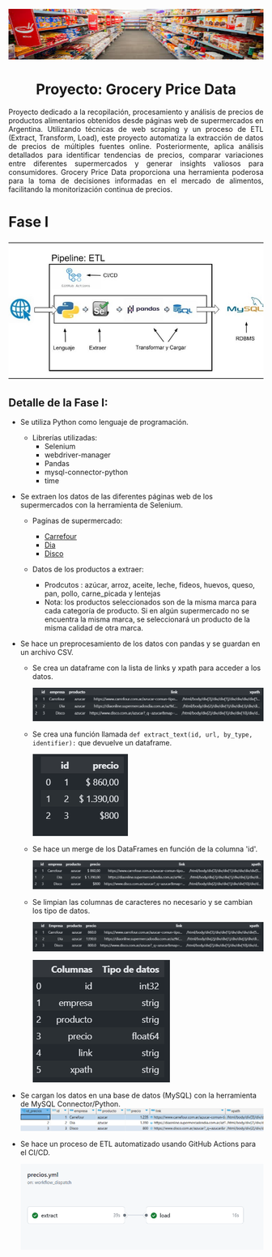 <p align="center">
  <img src="imagen/alimentos2.jpg" alt="Banner de Grocery Price Data" title="Grocery Price Data" width="800" height="100">
</p>

<h1 align="center">Proyecto: Grocery Price Data</h1>


<p style="text-align: justify;">
Proyecto dedicado a la recopilación, procesamiento y análisis de precios de productos alimentarios obtenidos desde páginas web de supermercados en Argentina. Utilizando técnicas de web scraping y un proceso de ETL (Extract, Transform, Load), este proyecto automatiza la extracción de datos de precios de múltiples fuentes online. Posteriormente, aplica análisis detallados para identificar tendencias de precios, comparar variaciones entre diferentes supermercados y generar insights valiosos para consumidores. Grocery Price Data proporciona una herramienta poderosa para la toma de decisiones informadas en el mercado de alimentos, facilitando la monitorización continua de precios.
</p>

# Fase I
<p align="center">
  <img src="imagen/ETL_1.jpg" alt="Fase I" title="Fase I" width="" height="50%">
</p>


## Detalle de la Fase I:
- Se utiliza Python como lenguaje de programación.
  - Librerías utilizadas:
    - Selenium
    - webdriver-manager
    - Pandas
    - mysql-connector-python
    - time
- Se extraen los datos de las diferentes páginas web de los supermercados con la herramienta de Selenium.
  - Pagínas de supermercado:
    - [Carrefour](https://www.carrefour.com.ar/)
    - [Dia](https://diaonline.supermercadosdia.com.ar/)
    - [Disco](https://www.disco.com.ar/)

  - Datos de los productos a extraer:
    - Prodcutos : azúcar, arroz, aceite, leche, fideos, huevos, queso, pan, pollo, carne_picada y lentejas   
    - Nota: los productos seleccionados son de la misma marca para cada categoría de producto. Si en algún supermercado no se encuentra la misma marca, se seleccionará un producto de la misma calidad de otra marca.

- Se hace un preprocesamiento de los datos con pandas y se guardan en un archivo CSV.
    - Se crea un dataframe con la lista de links y xpath para acceder a los datos.

      ![lista de links para obtener el dato](/imagen/dataframe_lista.png)
    
    - Se crea una función llamada `def extract_text(id, url, by_type, identifier):` que devuelve un dataframe.

       ![dataframe de precios con id](/imagen/dataframe_precios.png)

    - Se hace un merge de los DataFrames en función de la columna 'id'.

      ![dataframe final](/imagen/dataframe_final.png)  

    - Se limpian las columnas de caracteres no necesario y se cambian los tipo de datos.  
       
      ![cambio de tipo de datos](/imagen/dataframe_limpio.png) 


      ![cambio de tipo de datos](/imagen/casteos.png)    

- Se cargan los datos en una base de datos (MySQL) con la herramienta de MySQL Connector/Python.
   ![cambio de tipo de datos](/imagen/db.png) 

- Se hace un proceso de ETL automatizado usando GitHub Actions para el CI/CD.

  ![cambio de tipo de datos](/imagen/workflow.png) 